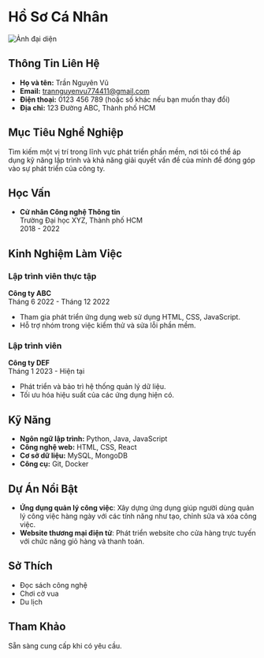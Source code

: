 # Hồ Sơ Cá Nhân

![Ảnh đại diện](![image](https://github.com/user-attachments/assets/767a893c-8106-42f7-a37a-e119ac2f90d3)
)

## Thông Tin Liên Hệ
- **Họ và tên:** Trần Nguyên Vũ
- **Email:** trannguyenvu774411@gmail.com
- **Điện thoại:** 0123 456 789 (hoặc số khác nếu bạn muốn thay đổi)
- **Địa chỉ:** 123 Đường ABC, Thành phố HCM

## Mục Tiêu Nghề Nghiệp
Tìm kiếm một vị trí trong lĩnh vực phát triển phần mềm, nơi tôi có thể áp dụng kỹ năng lập trình và khả năng giải quyết vấn đề của mình để đóng góp vào sự phát triển của công ty.

## Học Vấn
- **Cử nhân Công nghệ Thông tin**  
  Trường Đại học XYZ, Thành phố HCM  
  2018 - 2022

## Kinh Nghiệm Làm Việc
### Lập trình viên thực tập
**Công ty ABC**  
Tháng 6 2022 - Tháng 12 2022
- Tham gia phát triển ứng dụng web sử dụng HTML, CSS, JavaScript.
- Hỗ trợ nhóm trong việc kiểm thử và sửa lỗi phần mềm.

### Lập trình viên
**Công ty DEF**  
Tháng 1 2023 - Hiện tại
- Phát triển và bảo trì hệ thống quản lý dữ liệu.
- Tối ưu hóa hiệu suất của các ứng dụng hiện có.

## Kỹ Năng
- **Ngôn ngữ lập trình:** Python, Java, JavaScript
- **Công nghệ web:** HTML, CSS, React
- **Cơ sở dữ liệu:** MySQL, MongoDB
- **Công cụ:** Git, Docker

## Dự Án Nổi Bật
- **Ứng dụng quản lý công việc**: Xây dựng ứng dụng giúp người dùng quản lý công việc hàng ngày với các tính năng như tạo, chỉnh sửa và xóa công việc.
- **Website thương mại điện tử**: Phát triển website cho cửa hàng trực tuyến với chức năng giỏ hàng và thanh toán.

## Sở Thích
- Đọc sách công nghệ
- Chơi cờ vua
- Du lịch

## Tham Khảo
Sẵn sàng cung cấp khi có yêu cầu.
